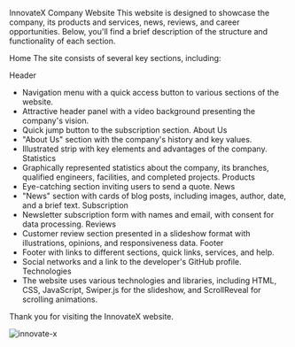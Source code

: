 InnovateX Company Website
This website is designed to showcase the company, its products and services, news, reviews, and career opportunities. Below, you'll find a brief description of the structure and functionality of each section.

Home
The site consists of several key sections, including:

Header
- Navigation menu with a quick access button to various sections of the website.
- Attractive header panel with a video background presenting the company's vision.
- Quick jump button to the subscription section.
About Us
- "About Us" section with the company's history and key values.
- Illustrated strip with key elements and advantages of the company.
Statistics
- Graphically represented statistics about the company, its branches, qualified engineers, facilities, and completed projects.
Products
- Eye-catching section inviting users to send a quote.
News
- "News" section with cards of blog posts, including images, author, date, and a brief text.
Subscription
- Newsletter subscription form with names and email, with consent for data processing.
Reviews
- Customer review section presented in a slideshow format with illustrations, opinions, and responsiveness data.
Footer
- Footer with links to different sections, quick links, services, and help.
- Social networks and a link to the developer's GitHub profile.
Technologies
- The website uses various technologies and libraries, including HTML, CSS, JavaScript, Swiper.js for the slideshow, and ScrollReveal for scrolling animations.

Thank you for visiting the InnovateX website.

![innovate-x](https://github.com/linimary/InnovateX./assets/125043957/d35d632b-103e-47eb-8b45-63be60c885a6)
